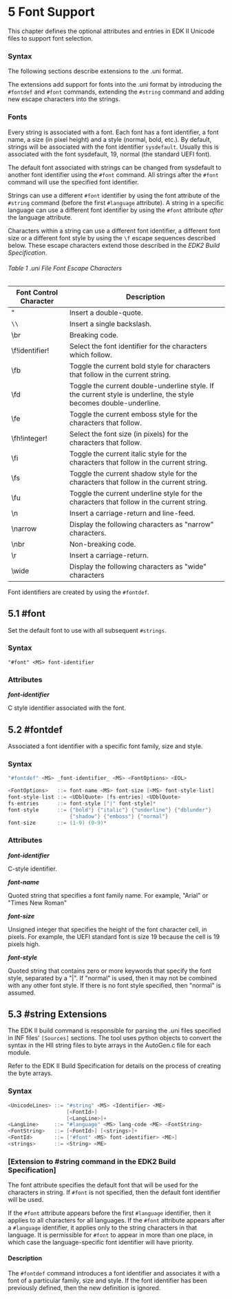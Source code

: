 <!--- @file
  5 Font Support

  Copyright (c) 2016-2017, Intel Corporation. All rights reserved.<BR>

  Redistribution and use in source (original document form) and 'compiled'
  forms (converted to PDF, epub, HTML and other formats) with or without
  modification, are permitted provided that the following conditions are met:

  1) Redistributions of source code (original document form) must retain the
     above copyright notice, this list of conditions and the following
     disclaimer as the first lines of this file unmodified.

  2) Redistributions in compiled form (transformed to other DTDs, converted to
     PDF, epub, HTML and other formats) must reproduce the above copyright
     notice, this list of conditions and the following disclaimer in the
     documentation and/or other materials provided with the distribution.

  THIS DOCUMENTATION IS PROVIDED BY TIANOCORE PROJECT "AS IS" AND ANY EXPRESS OR
  IMPLIED WARRANTIES, INCLUDING, BUT NOT LIMITED TO, THE IMPLIED WARRANTIES OF
  MERCHANTABILITY AND FITNESS FOR A PARTICULAR PURPOSE ARE DISCLAIMED. IN NO
  EVENT SHALL TIANOCORE PROJECT  BE LIABLE FOR ANY DIRECT, INDIRECT, INCIDENTAL,
  SPECIAL, EXEMPLARY, OR CONSEQUENTIAL DAMAGES (INCLUDING, BUT NOT LIMITED TO,
  PROCUREMENT OF SUBSTITUTE GOODS OR SERVICES; LOSS OF USE, DATA, OR PROFITS;
  OR BUSINESS INTERRUPTION) HOWEVER CAUSED AND ON ANY THEORY OF LIABILITY,
  WHETHER IN CONTRACT, STRICT LIABILITY, OR TORT (INCLUDING NEGLIGENCE OR
  OTHERWISE) ARISING IN ANY WAY OUT OF THE USE OF THIS DOCUMENTATION, EVEN IF
  ADVISED OF THE POSSIBILITY OF SUCH DAMAGE.

-->

# 5 Font Support

This chapter defines the optional attributes and entries in EDK II Unicode
files to support font selection.

### Syntax

The following sections describe extensions to the .uni format.

The extensions add support for fonts into the .uni format by introducing the
`#fontdef` and `#font` commands, extending the `#string` command and adding new
escape characters into the strings.

### Fonts

Every string is associated with a font. Each font has a font identifier, a font
name, a size (in pixel height) and a style (normal, bold, etc.). By default,
strings will be associated with the font identifier `sysdefault`. Usually this
is associated with the font sysdefault, 19, normal (the standard UEFI font).

The default font associated with strings can be changed from sysdefault to
another font identifier using the `#font` command. All strings after the
`#font` command will use the specified font identifier.

Strings can use a different `#font` identifier by using the font attribute of
the `#string` command (before the first `#language` attribute). A string in a
specific language can use a different font identifier by using the `#font`
attribute _after_ the language attribute.

Characters within a string can use a different font identifier, a different
font size or a different font style by using the `\f` escape sequences
described below. These escape characters extend those described in the _EDK2
Build Specification_.

###### Table 1 .uni File Font Escape Characters

| Font Control Character | Description                                                                                                       |
| ---------------------- | ----------------------------------------------------------------------------------------------------------------- |
| \"                     | Insert a double-quote.                                                                                            |
| `\\`                   | Insert a single backslash.                                                                                        |
| \br                    | Breaking code.                                                                                                    |
| \f!identifier!         | Select the font identifier for the characters which follow.                                                       |
| \fb                    | Toggle the current bold style for characters that follow in the current string.                                   |
| \fd                    | Toggle the current double-underline style. If the current style is underline, the style becomes double-underline. |
| \fe                    | Toggle the current emboss style for the characters that follow.                                                   |
| \fh!integer!           | Select the font size (in pixels) for the characters that follow.                                                  |
| \fi                    | Toggle the current italic style for the characters that follow in the current string.                             |
| \fs                    | Toggle the current shadow style for the characters that follow in the current string.                             |
| \fu                    | Toggle the current underline style for the characters that follow in the current string.                          |
| \n                     | Insert a carriage-return and line-feed.                                                                           |
| \narrow                | Display the following characters as "narrow" characters.                                                          |
| \nbr                   | Non-breaking code.                                                                                                |
| \r                     | Insert a carriage-return.                                                                                         |
| \wide                  | Display the following characters as "wide" characters                                                             |

Font identifiers are created by using the `#fontdef`.

## 5.1 #font

Set the default font to use with all subsequent `#strings`.

### Syntax

`"#font" <MS> font-identifier`

### Attributes

**_font-identifier_**

C style identifier associated with the font.

## 5.2 #fontdef

Associated a font identifier with a specific font family, size and style.

### Syntax

```c
"#fontdef" <MS> _font-identifier_ <MS> <FontOptions> <EOL>

<FontOptions>   ::= font-name <MS> font-size [<MS> font-style-list]
font-style-list ::= <UDblQuote> [fs-entries] <UDblQuote>
fs-entries      ::= font-style ["|" font-style]*
font-style      ::= {"bold"} {"italic"} {"underline"} {"dblunder"}
                    {"shadow"} {"emboss"} {"normal"}
font-size       ::= (1-9) (0-9)*
```

### Attributes

**_font-identifier_**

C-style identifier.

**_font-name_**

Quoted string that specifies a font family name. For example, "Arial" or
"Times New Roman"

**_font-size_**

Unsigned integer that specifies the height of the font character cell, in
pixels. For example, the UEFI standard font is size 19 because the cell is
19 pixels high.

**_font-style_**

Quoted string that contains zero or more keywords that specify the font
style, separated by a "|". If "normal" is used, then it may not be combined
with any other font style. If there is no font style specified, then "normal"
is assumed.

## 5.3 #string Extensions

The EDK II build command is responsible for parsing the .uni files specified
in INF files' `[Sources]` sections. The tool uses python objects to convert the
syntax in the HII string files to byte arrays in the AutoGen.c file for each
module.

Refer to the EDK II Build Specification for details on the process of creating
the byte arrays.

### Syntax

```c
<UnicodeLines> ::= "#string" <MS> <Identifier> <ME>
                   [<FontId>]
                   [<LangLine>]+
<LangLine>     ::= "#language" <MS> lang-code <ME> <FontString>
<FontString>   ::= [<FontId>] [<strings>]+
<FontId>       ::= ["#font" <MS> font-identifier> <ME>]
<strings>      ::= <String> <ME>
```

### [Extension to #string command in the EDK2 Build Specification]

The font attribute specifies the default font that will be used for the
characters in string. If `#font` is not specified, then the default font
identifier will be used.

If the `#font` attribute appears before the first `#language` identifier, then
it applies to all characters for all languages. If the `#font` attribute
appears after a `#language` identifier, it applies only to the string
characters in that language. It is permissible for `#font` to appear in more
than one place, in which case the language-specific font identifier will have
priority.

#### Description

The `#fontdef` command introduces a font identifier and associates it with a
font of a particular family, size and style. If the font identifier has been
previously defined, then the new definition is ignored.
